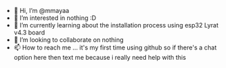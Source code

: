 - 👋 Hi, I’m @mmayaa
- 👀 I’m interested in nothing :D
- 🌱 I’m currently learning about the installation process using esp32 Lyrat v4.3 board
- 💞️ I’m looking to collaborate on nothing
- 📫 How to reach me ... it's my first time using github so if there's a chat option here then text me because i really need help with this

<!---
mmayaa/mmayaa is a ✨ special ✨ repository because its `README.md` (this file) appears on your GitHub profile.
You can click the Preview link to take a look at your changes.
--->
